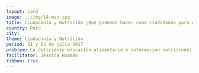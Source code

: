 ```yaml
---
layout: card
image: ../img/14-min.jpg
title: Ciudadanía y Nutrición ¿Qué podemos hacer como ciudadanos para garantizar una alimentación saludable en el Perú?
country: Perú
city:
theme: Ciudadanía y Nutrición
period: 21 y 22 de julio 2017
problem: La deficiente educación alimentaria e información nutricional implica una violación de los derechos de los consumidores de alimentos procesados, teniendo un efecto negativo en la salud de estos
facilitator: Jessica Huamán
ribbon: true
---
```

